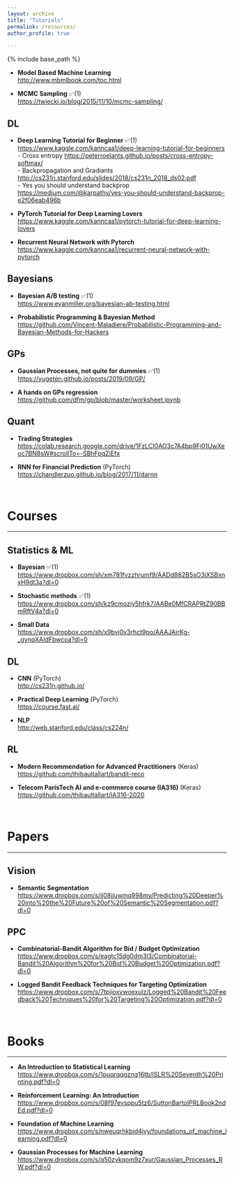 ```yaml
---
layout: archive
title: "Tutorials"
permalink: /resources/
author_profile: true

---
```


{% include base_path %}


+ **Model Based Machine Learning**
<br> http://www.mbmlbook.com/toc.html

+ **MCMC Sampling** ✅(1)
<br> https://twiecki.io/blog/2015/11/10/mcmc-sampling/

## DL

+ **Deep Learning Tutorial for Beginner** ✅(1)
<br> https://www.kaggle.com/kanncaa1/deep-learning-tutorial-for-beginners
     <br> - Cross entropy https://peterroelants.github.io/posts/cross-entropy-softmax/
     <br> - Backpropagation and Gradiants http://cs231n.stanford.edu/slides/2018/cs231n_2018_ds02.pdf
     <br> - Yes you should understand backprop https://medium.com/@karpathy/yes-you-should-understand-backprop-e2f06eab496b

+ **PyTorch Tutorial for Deep Learning Lovers**
<br> https://www.kaggle.com/kanncaa1/pytorch-tutorial-for-deep-learning-lovers

+ **Recurrent Neural Network with Pytorch**
<br> https://www.kaggle.com/kanncaa1/recurrent-neural-network-with-pytorch

## Bayesians

+ **Bayesian A/B testing** ✅(1)
<br> https://www.evanmiller.org/bayesian-ab-testing.html

+ **Probabilistic Programming & Bayesian Method**
<br> https://github.com/Vincent-Maladiere/Probabilistic-Programming-and-Bayesian-Methods-for-Hackers

## GPs

+ **Gaussian Processes, not quite for dummies** ✅(1)
<br> https://yugeten.github.io/posts/2019/09/GP/

+ **A hands on GPs regression**
<br> https://github.com/dfm/gp/blob/master/worksheet.ipynb

## Quant

+ **Trading Strategies**
<br> https://colab.research.google.com/drive/1FzLCI0AO3c7A4bp9Fi01UwXeoc7BN8sW#scrollTo=-SBhFpqZiEfx

+ **RNN for Financial Prediction** (PyTorch)
<br> https://chandlerzuo.github.io/blog/2017/11/darnn

<br>

# Courses 
-------

## Statistics & ML

+ **Bayesian** ✅(1)
<br> https://www.dropbox.com/sh/xm781fvzzhrumf9/AADd882B5sO3jXSBxnxH9dt3a?dl=0

+ **Stochastic methods** ✅(1)
<br> https://www.dropbox.com/sh/kz9cmoziy5hfrk7/AABe0MfCRAPRtZ90BBmRftV4a?dl=0

+ **Small Data**
<br> https://www.dropbox.com/sh/x9bvj0v3rhct9po/AAAJAirKg-_gynqXAIdFbwcoa?dl=0

## DL

+ **CNN** (PyTorch)
<br> http://cs231n.github.io/ 

+ **Practical Deep Learning** (PyTorch)
<br> https://course.fast.ai/

+ **NLP**
<br> http://web.stanford.edu/class/cs224n/

## RL

+ **Modern Recommendation for Advanced Practitioners** (Keras)
<br> https://github.com/thibaultallart/bandit-reco

+ **Telecom ParisTech AI and e-commerce course (IA316)** (Keras)
<br> https://github.com/thibaultallart/IA316-2020

<br>

# Papers
------

## Vision

+ **Semantic Segmentation**
<br> https://www.dropbox.com/s/jj08jjuwmq998my/Predicting%20Deeper%20into%20the%20Future%20of%20Semantic%20Segmentation.pdf?dl=0

## PPC

+ **Combinatorial-Bandit Algorithm for Bid / Budget Optimization**
<br> https://www.dropbox.com/s/eagtc15dg0dm3l3/Combinatorial-Bandit%20Algorithm%20for%20Bid%20Budget%20Optimization.pdf?dl=0

+ **Logged Bandit Feedback Techniques for Targeting Optimization**
<br> https://www.dropbox.com/s/7tpjioxvwoexulz/Logged%20Bandit%20Feedback%20Techniques%20for%20Targeting%20Optimization.pdf?dl=0

<br>

# Books
-------

+ **An Introduction to Statistical Learning**
<br> https://www.dropbox.com/s/1puqrqqgzng16tb/ISLR%20Seventh%20Printing.pdf?dl=0

+ **Reinforcement Learning: An Introduction**
<br> https://www.dropbox.com/s/08f97evsppu5tz6/SuttonBartoIPRLBook2ndEd.pdf?dl=0

+ **Foundation of Machine Learning**
<br> https://www.dropbox.com/s/nweuqrhkbid4jvy/foundations_of_machine_learning.pdf?dl=0

+ **Gaussian Processes for Machine Learning**
<br> https://www.dropbox.com/s/q50zykqom9z7xur/Gaussian_Processes_RW.pdf?dl=0
